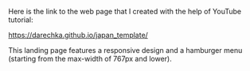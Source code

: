 Here is the link to the web page that I created with the help of YouTube tutorial:

https://darechka.github.io/japan_template/

This landing page features a responsive design and a hamburger menu (starting from the max-width of 767px and lower).
